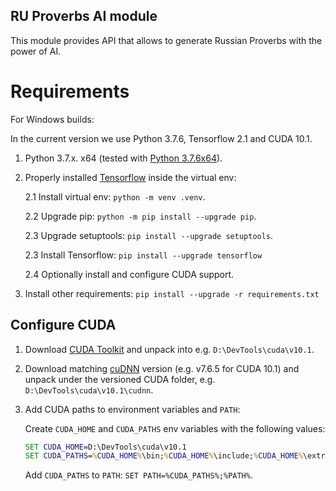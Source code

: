 RU Proverbs AI module
-------

This module provides API that allows to generate Russian Proverbs with the power of AI.

# Requirements
 
For Windows builds:

In the current version we use Python 3.7.6, Tensorflow 2.1 and CUDA 10.1.

1. Python 3.7.x. x64 (tested with [Python 3.7.6x64][python]).

2. Properly installed [Tensorflow][tensorflow] inside the virtual env:
    
    2.1 Install virtual env: `python -m venv .venv`.
    
    2.2 Upgrade pip: `python -m pip install --upgrade pip`.
    
    2.3 Upgrade setuptools: `pip install --upgrade setuptools`.
    
    2.3 Install Tensorflow: `pip install --upgrade tensorflow`
    
    2.4 Optionally install and configure CUDA support.
    
3. Install other requirements: `pip install --upgrade -r requirements.txt`

## Configure CUDA

1. Download [CUDA Toolkit][cuda-toolkit] and unpack into e.g. `D:\DevTools\cuda\v10.1`.

2. Download matching [cuDNN][cuDNN] version (e.g. v7.6.5 for CUDA 10.1) and unpack
under the versioned CUDA folder, e.g. `D:\DevTools\cuda\v10.1\cudnn`.

3. Add CUDA paths to environment variables and `PATH`:
    
    Create `CUDA_HOME` and `CUDA_PATHS` env variables with the following values:
    ```cmd
    SET CUDA_HOME=D:\DevTools\cuda\v10.1
    SET CUDA_PATHS=%CUDA_HOME%\bin;%CUDA_HOME%\include;%CUDA_HOME%\extras;%CUDA_HOME%\libnvvp;%CUDA_HOME%\cudnn\bin;
    ```
    
    Add `CUDA_PATHS` to `PATH`: `SET PATH=%CUDA_PATHS%;%PATH%`.

 

[python]: https://www.python.org/downloads/release/python-376/
[tensorflow]: https://www.tensorflow.org/install/pip
[cuda-toolkit]: https://developer.nvidia.com/cuda-10.1-download-archive-update2?target_os=Windows&target_arch=x86_64&target_version=10&target_type=exelocal
[cuDNN]: https://developer.nvidia.com/rdp/cudnn-download